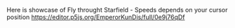 Here is showcase of Fly throught Starfield - Speeds depends on your cursor position  https://editor.p5js.org/EmperorKunDis/full/0e9j76qDf
